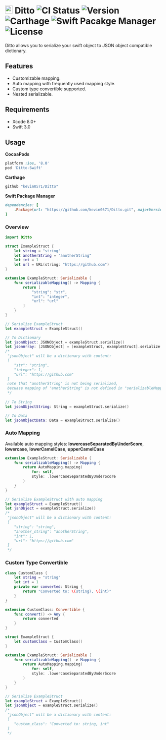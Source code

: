 # <img src="https://cloud.githubusercontent.com/assets/1491282/18335864/2b8501d6-75b5-11e6-8bf5-276fe60792b0.png" height="26" width="24"> Ditto ![CI Status](https://travis-ci.org/kevin0571/Ditto.svg?branch=master) ![Version](http://img.shields.io/cocoapods/v/Ditto-Swift.svg?style=flag) ![Carthage](https://img.shields.io/badge/Carthage-compatible-brightgreen.svg) ![Swift Pacakge Manager](https://img.shields.io/badge/Swift%20Package%20Manager-compatible-brightgreen.svg) ![License](https://img.shields.io/cocoapods/l/Ditto-Swift.svg?style=flag)
Ditto allows you to serialize your swift object to JSON object compatible dictionary.

## Features
- Customizable mapping.
- Auto mapping with frequently used mapping style.
- Custom type convertible supported.
- Nested serializable.

## Requirements
- Xcode 8.0+
- Swift 3.0

## Usage

**CocoaPods**
```ruby
platform :ios, '8.0'
pod 'Ditto-Swift'
```

**Carthage**
```ruby
github "kevin0571/Ditto"
```

**Swift Package Manager**
```ruby
dependencies: [
    .Package(url: "https://github.com/kevin0571/Ditto.git", majorVersion: 1)
]
```

### Overview
```swift
import Ditto

struct ExampleStruct {
    let string = "string"
    let anotherString = "anotherString"
    let int = 1
    let url = URL(string: "https://github.com")
}

extension ExampleStruct: Serializable {
    func serializableMapping() -> Mapping {
        return [
            "string": "str",
            "int": "integer",
            "url": "url"
        ]
    }
}

// Serialize ExampleStruct
let exampleStruct = ExampleStruct()

// To Dictionary
let jsonObject: JSONObject = exampleStruct.serialize()
let jsonArray: [JSONObject] = [exampleStruct, exampleStruct].serialize()
/*
 "jsonObject" will be a dictionary with content:
 [
    "str": "string",
    "integer": 1,
    "url": "https://github.com"
 ]
 note that "anotherString" is not being serialized,
 becuase mapping of "anotherString" is not defined in "serializableMapping".
 */
 
// To String
let jsonObjectString: String = exampleStruct.serialize()

// To Data
let jsonObjectData: Data = exampleStruct.serialize()
```

### Auto Mapping
Available auto mapping styles: **lowercaseSeparatedByUnderScore**, **lowercase**, **lowerCamelCase**, **upperCamelCase**
```swift
extension ExampleStruct: Serializable {
    func serializableMapping() -> Mapping {
        return AutoMapping.mapping(
            for: self, 
            style: .lowercaseSeparatedByUnderScore
        )
    }
}

// Serialize ExampleStruct with auto mapping
let exampleStruct = ExampleStruct()
let jsnObject = exampleStruct.serialize()
/*
 "jsonObject" will be a dictionary with content:
 [
    "string": "string",
    "another_string": "anotherString",
    "int": 1,
    "url": "https://github.com"
 ]
 */
```

### Custom Type Convertible
```swift
class CustomClass {
    let string = "string"
    let int = 1
    private var converted: String {
        return "Converted to: \(string), \(int)"
    }
}

extension CustomClass: Convertible {
    func convert() -> Any {
        return converted
    }
}

struct ExampleStruct {
    let customClass = CustomClass()
}

extension ExampleStruct: Serializable {
    func serializableMapping() -> Mapping {
        return AutoMapping.mapping(
            for: self, 
            style: .lowercaseSeparatedByUnderScore
        )
    }
}

// Serialize ExampleStruct
let exampleStruct = ExampleStruct()
let jsonObject = exampleStruct.serialize()
/*
 "jsonObject" will be a dictionary with content:
 [
    "custom_class": "Converted to: string, int"
 ]
 */
```
